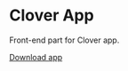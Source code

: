 # Clover App

Front-end part for Clover app.

[Download app](https://play.google.com/store/apps/details?id=com.clover)

